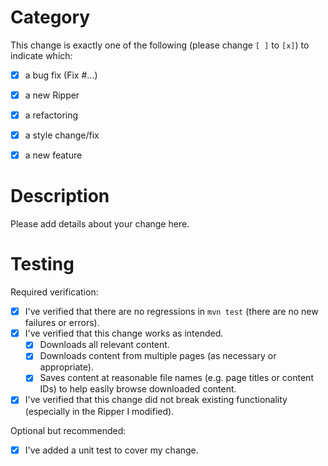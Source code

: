 # Category

This change is exactly one of the following (please change `[ ]` to `[x]`) to indicate which:
* [x] a bug fix (Fix #...)
* [x] a new Ripper
* [x] a refactoring
* [x] a style change/fix
* [x] a new feature


# Description

Please add details about your change here.


# Testing

Required verification:
* [x] I've verified that there are no regressions in `mvn test` (there are no new failures or errors).
* [x] I've verified that this change works as intended.
  * [x] Downloads all relevant content.
  * [x] Downloads content from multiple pages (as necessary or appropriate).
  * [x] Saves content at reasonable file names (e.g. page titles or content IDs) to help easily browse downloaded content.
* [x] I've verified that this change did not break existing functionality (especially in the Ripper I modified).

Optional but recommended:
* [x] I've added a unit test to cover my change.
